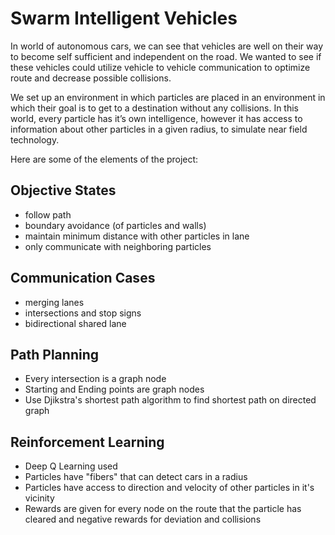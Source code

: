 # Swarm Intelligent Vehicles #

In world of autonomous cars, we can see that vehicles are well on their way to become self sufficient and independent on the road. We wanted to see if these vehicles could utilize vehicle to vehicle communication to optimize route and decrease possible collisions. 

We set up an environment in which particles are placed in an environment in which their goal is to get to a destination without any collisions. In this world, every particle has it’s own intelligence, however it has access to information about other particles in a given radius, to simulate near field technology.

Here are some of the elements of the project:

## Objective States ##
- follow path
- boundary avoidance (of particles and walls)
- maintain minimum distance with other particles in lane
- only communicate with neighboring particles

## Communication Cases ##
- merging lanes
- intersections and stop signs
- bidirectional shared lane

## Path Planning ##
- Every intersection is a graph node
- Starting and Ending points are graph nodes
- Use Djikstra's shortest path algorithm to find shortest path on directed graph

## Reinforcement Learning ##
- Deep Q Learning used 
- Particles have "fibers" that can detect cars in a radius
- Particles have access to direction and velocity of other particles in it's vicinity
- Rewards are given for every node on the route that the particle has cleared and negative rewards for deviation and collisions
